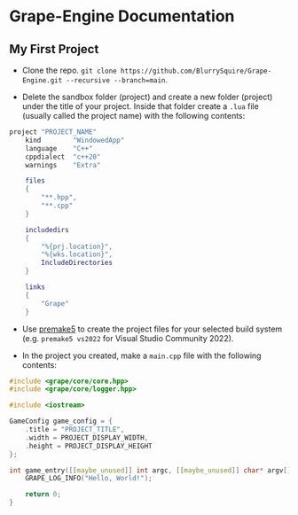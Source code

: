 # Grape-Engine Documentation
## My First Project
- Clone the repo. ``git clone https://github.com/BlurrySquire/Grape-Engine.git --recursive --branch=main``.

- Delete the sandbox folder (project) and create a new folder (project) under the title of your project. Inside that folder create a ``.lua`` file (usually called the project name) with the following contents:
```lua
project "PROJECT_NAME"
    kind    	"WindowedApp"
	language	"C++"
	cppdialect	"c++20"
	warnings	"Extra"

    files
    {
        "**.hpp",
        "**.cpp"
    }

    includedirs
    {
        "%{prj.location}",
        "%{wks.location}",
        IncludeDirectories
    }

    links
    {
        "Grape"
    }
```

- Use [premake5](https://premake.github.io/) to create the project files for your selected build system (e.g. ``premake5 vs2022`` for Visual Studio Community 2022).

- In the project you created, make a ``main.cpp`` file with the following contents:
```c++
#include <grape/core/core.hpp>
#include <grape/core/logger.hpp>

#include <iostream>

GameConfig game_config = {
	.title = "PROJECT_TITLE",
	.width = PROJECT_DISPLAY_WIDTH,
	.height = PROJECT_DISPLAY_HEIGHT
};

int game_entry([[maybe_unused]] int argc, [[maybe_unused]] char* argv[]) {
	GRAPE_LOG_INFO("Hello, World!");

	return 0;
}
```